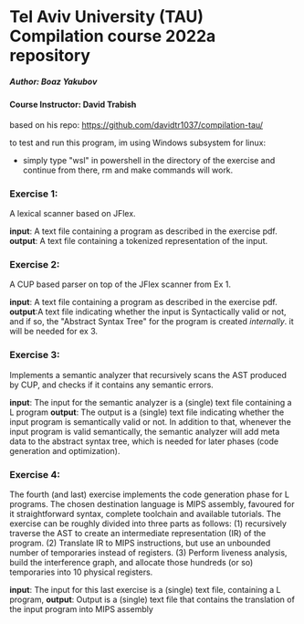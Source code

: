 # Tel Aviv University (TAU) Compilation course 2022a repository
##### Author: Boaz Yakubov
#### Course Instructor: David Trabish
based on his repo:  https://github.com/davidtr1037/compilation-tau/

to test and run this program, im using Windows subsystem for linux:
- simply type "wsl" in powershell in the directory of the exercise and continue from there, rm and make commands will work.

### Exercise 1:
A lexical scanner based on JFlex.

**input**: A text file containing a program as described in the exercise pdf.
**output**: A text file containing a tokenized representation of the input.

### Exercise 2:
A CUP based parser on top of the JFlex scanner from Ex 1.

**input**: A text file containing a program as described in the exercise pdf.
**output**:A text file indicating whether the input is Syntactically valid or not, and if so, the "Abstract Syntax Tree" for the program is created *internally*. it will be needed for ex 3.

### Exercise 3:
Implements a semantic analyzer that recursively scans the
AST produced by CUP, and checks if it contains any semantic errors.

**input**: The input for the semantic analyzer is a (single) text file containing a L program 
**output**: The output is a (single) text file indicating whether the input program is semantically valid or not. In addition to that, whenever the input program is valid semantically, the semantic analyzer will add meta data to the abstract syntax tree, which is needed for later phases (code generation and optimization).

### Exercise 4:
The fourth (and last) exercise implements the code generation phase for L programs. The chosen destination language is MIPS assembly, favoured for it straightforward syntax, complete toolchain and available tutorials. The exercise can be roughly divided into three parts as follows: 
(1) recursively traverse the AST to create an intermediate representation (IR) of the program. 
(2) Translate IR to MIPS instructions, but use an unbounded number of temporaries instead of registers.
(3) Perform liveness analysis, build the interference graph, and allocate those hundreds (or so) temporaries into 10 physical registers.

**input**: The input for this last exercise is a (single) text file, containing a L program,
**output**: Output is a (single) text file that contains the translation of the input program into MIPS assembly
